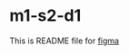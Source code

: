 # m1-s2-d1
This is README file for [figma](https://www.figma.com/proto/zfEUq62Ns0d0skWLHCqDls/Design1?node-id=8%3A87&scaling=min-zoom)